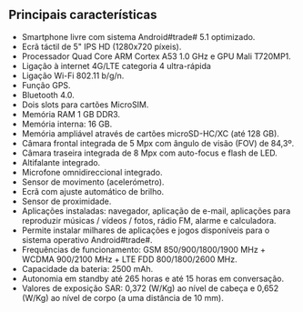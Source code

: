## Principais características

*	Smartphone livre com sistema Android#trade# 5.1 optimizado.
*	Ecrã táctil de 5" IPS HD (1280x720 píxeis).
*	Processador Quad Core ARM Cortex A53 1.0 GHz e GPU Mali T720MP1.
*	Ligação à internet 4G/LTE categoria 4 ultra-rápida
*	Ligação Wi-Fi 802.11 b/g/n.
*	Função GPS.
*	Bluetooth 4.0.
*	Dois slots para cartões MicroSIM.
*	Memória RAM 1 GB DDR3.
*	Memória interna: 16 GB.
*	Memória ampliável através de cartões microSD-HC/XC (até 128 GB).
*	Câmara frontal integrada de 5 Mpx com ângulo de visão (FOV) de 84,3º.
*	Câmara traseira integrada de 8 Mpx com auto-focus e flash de LED.
*	Altifalante integrado.
*	Microfone omnidireccional integrado.
*	Sensor de movimento (acelerómetro).
*	Ecrã com ajuste automático de brilho.
*	Sensor de proximidade.
*	Aplicações instaladas: navegador, aplicação de e-mail, aplicações para reproduzir músicas / vídeos / fotos, rádio FM, alarme e calculadora.
*	Permite instalar milhares de aplicações e jogos disponíveis para o sistema operativo Android#trade#.
*	Frequências de funcionamento: GSM 850/900/1800/1900 MHz + WCDMA 900/2100 MHz + LTE FDD 800/1800/2600 MHz.
*	Capacidade da bateria: 2500 mAh.
*	Autonomia em standby até 265 horas e até 15 horas em conversação.
*	Valores de exposição SAR: 0,372 (W/Kg) ao nível de cabeça e 0,652 (W/Kg) ao nível de corpo (a uma distância de 10 mm).

